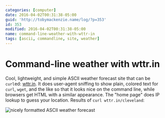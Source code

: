 ```yaml
---
categories: [computer]
date: 2016-04-02T00:31:38-05:00
guid: 'http://tobymackenzie.name/log/?p=353'
id: 353
modified: 2016-04-02T00:31:38-05:00
name: command-line-weather-with-wttr-in
tags: [ascii, commandline, site, weather]
---
```


Command-line weather with wttr.in
=================================

Cool, lightweight, and simple ASCII weather forecast site that can be `curl`ed:  [wttr.in](http://wttr.in).  It does user-agent sniffing to show plain, colored text for `curl`, `wget`, and the like so that it looks nice on the command line, while browsers get HTML with a similar appearance.  The "home page" does IP lookup to guess your location.  Results of `curl wttr.in/cleveland`:

![nicely formatted ASCII weather forecast](https://www.tobymackenzie.com/log/wp-content/uploads/2016/04/wttr.in-cli-1.png)
